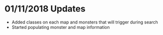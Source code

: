 <h1>01/11/2018 Updates</h1>

- Added classes on each map and monsters that will trigger during search
- Started populating monster and map information
